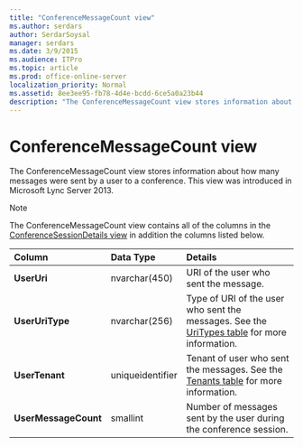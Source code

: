 ```yaml
---
title: "ConferenceMessageCount view"
ms.author: serdars
author: SerdarSoysal
manager: serdars
ms.date: 3/9/2015
ms.audience: ITPro
ms.topic: article
ms.prod: office-online-server
localization_priority: Normal
ms.assetid: 8ee3ee95-fb78-4d4e-bcdd-6ce5a0a23b44
description: "The ConferenceMessageCount view stores information about how many messages were sent by a user to a conference. This view was introduced in Microsoft Lync Server 2013."
---
```


# ConferenceMessageCount view
 
The ConferenceMessageCount view stores information about how many messages were sent by a user to a conference. This view was introduced in Microsoft Lync Server 2013.
  
> [!NOTE]
> The ConferenceMessageCount view contains all of the columns in the [ConferenceSessionDetails view](conferencesessiondetails.md) in addition the columns listed below.
  
|**Column**|**Data Type**|**Details**|
|:-----|:-----|:-----|
|**UserUri** <br/> |nvarchar(450)  <br/> |URI of the user who sent the message.  <br/> |
|**UserUriType** <br/> |nvarchar(256)  <br/> |Type of URI of the user who sent the messages. See the [UriTypes table](uritypes.md) for more information. <br/> |
|**UserTenant** <br/> |uniqueidentifier  <br/> |Tenant of user who sent the messages. See the [Tenants table](tenants.md) for more information. <br/> |
|**UserMessageCount** <br/> |smallint  <br/> |Number of messages sent by the user during the conference session.  <br/> |
   

